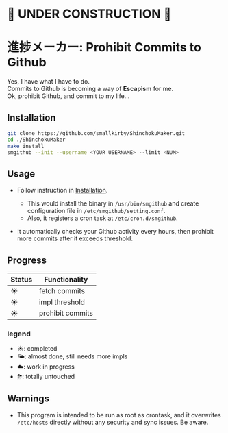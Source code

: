 # 🚧 UNDER CONSTRUCTION 🚧

# 進捗メーカー: Prohibit Commits to Github
Yes, I have what I have to do.  
Commits to Github is becoming a way of **Escapism** for me.  
Ok, prohibit Github, and commit to my life...

## Installation
```install.sh
git clone https://github.com/smallkirby/ShinchokuMaker.git
cd ./ShinchokuMaker
make install
smgithub --init --username <YOUR USERNAME> --limit <NUM>
```

## Usage

- Follow instruction in [Installation](#installation).  
  - This would install the binary in `/usr/bin/smgithub` and create configuration file in `/etc/smgithub/setting.conf`.  
  - Also, it registers a cron task at `/etc/cron.d/smgithub`.  

- It automatically checks your Github activity every hours, then prohibit more commits after it exceeds threshold.

## Progress
| Status | Functionality |
| ------------- | ------------- |
| ☀️ | fetch commits |
| ☀️ | impl threshold |
| ☀️ | prohibit commits |

### legend
- ☀️: completed
- 🌤: almost done, still needs more impls 
- ☁️: work in progress
- ⛈: totally untouched

## Warnings

- This program is intended to be run as root as crontask, and it overwrites `/etc/hosts` directly without any security and sync issues. Be aware.
